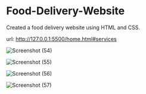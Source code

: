 # Food-Delivery-Website

Created a food delivery website using HTML and CSS. 

url: http://127.0.0.1:5500/home.html#services 

![Screenshot (54)](https://user-images.githubusercontent.com/108218688/219884064-c920b5df-22b4-45d0-ac46-1282ca146c13.png)

![Screenshot (55)](https://user-images.githubusercontent.com/108218688/219884195-d2269433-b394-4007-a541-c3f26da142a2.png)

![Screenshot (56)](https://user-images.githubusercontent.com/108218688/219884197-4ba7e34c-d9cf-412f-9d05-37530c965638.png)

![Screenshot (57)](https://user-images.githubusercontent.com/108218688/219884202-6419c670-9013-41a5-b0fe-0eeb075ec799.png)
